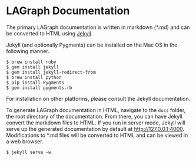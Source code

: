 # LAGraph Documentation

The primary LAGraph documentation is written in markdown (*.md) and
can be converted to HTML using [Jekyll](http://jekyllrb.com).

Jekyll (and optionally Pygments) can be installed on the Mac OS in the
following manner.

    $ brew install ruby
    $ gem install jekyll
    $ gem install jekyll-redirect-from
    $ brew install python
    $ pip install Pygments
    $ gem install pygments.rb

For installation on other platforms, please consult the Jekyll documentation.

To generate LAGraph documentation in HTML, navigate to the ```docs```
folder, the root directory of the documentation. From there, you can
have Jekyll convert the markdown files to HTML. If you run in server
mode, Jekyll will serve up the generated documentation by default at
http://127.0.0.1:4000. Modifications to *.md files will be converted
to HTML and can be viewed in a web browser.

    $ jekyll serve -w

